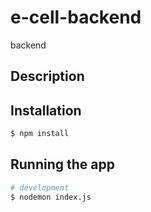 # e-cell-backend

backend

## Description

## Installation

```bash
$ npm install
```

## Running the app

```bash
# development
$ nodemon index.js
```
